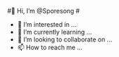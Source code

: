 #👋 Hi, I’m @Sporesong #
- 👀 I’m interested in ...
- 🌱 I’m currently learning ...
- 💞️ I’m looking to collaborate on ...
- 📫 How to reach me ...

<!---
Sporesong/Sporesong is a ✨ special ✨ repository because its `README.md` (this file) appears on your GitHub profile.
You can click the Preview link to take a look at your changes.
--->

